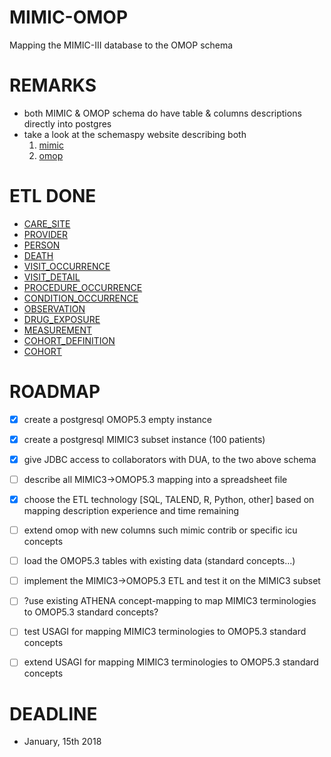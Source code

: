 MIMIC-OMOP
==========

Mapping the MIMIC-III database to the OMOP schema

REMARKS
=======

- both MIMIC & OMOP schema do have table & columns descriptions directly into postgres
- take a look at the schemaspy website describing both
	1. [mimic](mimic/doc/schemaspy/index.html)
	1. [omop](omop/doc/schemaspy/index.html)

ETL DONE
========

- [CARE_SITE](etl/StandardizedHealthSystemDataTables/CARE_SITE/README.md)
- [PROVIDER](etl/StandardizedHealthSystemDataTables/PROVIDER/README.md)
- [PERSON](etl/StandardizedClinicalDataTables/PERSON/README.md)
- [DEATH](etl/StandardizedClinicalDataTables/DEATH/README.md)
- [VISIT_OCCURRENCE](etl/StandardizedClinicalDataTables/VISIT_OCCURRENCE/README.md)
- [VISIT_DETAIL](etl/StandardizedClinicalDataTables/VISIT_DETAIL/README.md)
- [PROCEDURE_OCCURRENCE](etl/StandardizedClinicalDataTables/PROCEDURE_OCCURRENCE/README.md)
- [CONDITION_OCCURRENCE](etl/StandardizedClinicalDataTables/CONDITION_OCCURRENCE/README.md)
- [OBSERVATION](etl/StandardizedClinicalDataTables/OBSERVATION/README.md)
- [DRUG_EXPOSURE](etl/StandardizedClinicalDataTables/DRUG_EXPOSURE/README.md)
- [MEASUREMENT](etl/StandardizedClinicalDataTables/MEASUREMENT/README.md)
- [COHORT_DEFINITION](etl/StandardizedDerivedElements/COHORT_DEFINITION/README.md)
- [COHORT](etl/StandardizedDerivedElements/COHORT/README.md)

ROADMAP
=======

- [x] create a postgresql OMOP5.3 empty instance
- [x] create a postgresql MIMIC3  subset instance (100 patients)
- [x] give JDBC access to collaborators with DUA, to the two above schema
- [ ] describe all MIMIC3->OMOP5.3 mapping into a spreadsheet file
- [x] choose the ETL technology [SQL, TALEND, R, Python, other] based on mapping description experience and time remaining
- [ ] extend omop with new columns such mimic contrib or specific icu concepts
- [ ] load the OMOP5.3 tables with existing data (standard concepts...)
- [ ] implement the MIMIC3->OMOP5.3 ETL and test it on the MIMIC3 subset
- [ ] ?use existing ATHENA concept-mapping to map MIMIC3 terminologies to OMOP5.3 standard concepts?
- [ ] test USAGI for mapping MIMIC3 terminologies to OMOP5.3 standard concepts
- [ ] extend USAGI for mapping MIMIC3 terminologies to OMOP5.3 standard concepts


DEADLINE
========

- January, 15th 2018

